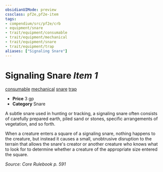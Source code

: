 ```yaml
---
obsidianUIMode: preview
cssclass: pf2e,pf2e-item
tags:
- compendium/src/pf2e/crb
- equipment/snare
- trait/equipment/consumable
- trait/equipment/mechanical
- trait/equipment/snare
- trait/equipment/trap
aliases: ["Signaling Snare"]
---
```

# Signaling Snare *Item 1*  
[consumable](consumable.md)  [mechanical](mechanical.md)  [snare](snare.md)  [trap](trap.md)  

- **Price** 3 gp
- **Category** Snare

A subtle snare used in hunting or tracking, a signaling snare often consists of carefully prepared earth, piled sand or stones, specific arrangements of vegetation, and so forth.

When a creature enters a square of a signaling snare, nothing happens to the creature, but instead it causes a small, unobtrusive disruption to the terrain that allows the snare's creator or another creature who knows what to look for to determine whether a creature of the appropriate size entered the square.

*Source: Core Rulebook p. 591*